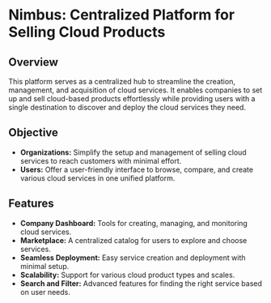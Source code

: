 # Nimbus: Centralized Platform for Selling Cloud Products

## Overview

This platform serves as a centralized hub to streamline the creation, management, and acquisition of cloud services. It enables companies to set up and sell cloud-based products effortlessly while providing users with a single destination to discover and deploy the cloud services they need.

## Objective

- **Organizations:** Simplify the setup and management of selling cloud services to reach customers with minimal effort.
- **Users:** Offer a user-friendly interface to browse, compare, and create various cloud services in one unified platform.

## Features

- **Company Dashboard:** Tools for creating, managing, and monitoring cloud services.
- **Marketplace:** A centralized catalog for users to explore and choose services.
- **Seamless Deployment:** Easy service creation and deployment with minimal setup.
- **Scalability:** Support for various cloud product types and scales.
- **Search and Filter:** Advanced features for finding the right service based on user needs.

